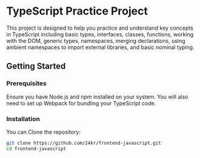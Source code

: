 # TypeScript Practice Project

This project is designed to help you practice and understand key concepts in TypeScript 
including basic types, interfaces, classes, functions, working with the DOM, generic types,
namespaces, merging declarations, using ambient namespaces to import external libraries, and basic nominal typing.

## Getting Started

### Prerequisites

Ensure you have Node.js and npm installed on your system. You will also need to set up Webpack for bundling your TypeScript code.

### Installation

You can Clone the repository:
   ```bash
   git clone https://github.com/24kr/frontend-javascript.git
   cd frontend-javascript
